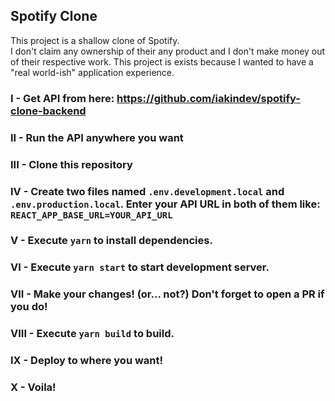 ## Spotify Clone

This project is a shallow clone of Spotify.  
I don't claim any ownership of their any product and I don't make money out of their respective work.
This project is exists because I wanted to have a "real world-ish" application experience.

### I - Get API from here: https://github.com/iakindev/spotify-clone-backend

### II - Run the API anywhere you want

### III - Clone this repository

### IV - Create two files named `.env.development.local` and `.env.production.local`. Enter your API URL in both of them like: `REACT_APP_BASE_URL=YOUR_API_URL`

### V - Execute `yarn` to install dependencies.

### VI - Execute `yarn start` to start development server.

### VII - Make your changes! (or... not?) Don't forget to open a PR if you do!

### VIII - Execute `yarn build` to build.

### IX - Deploy to where you want!

### X - Voila!
